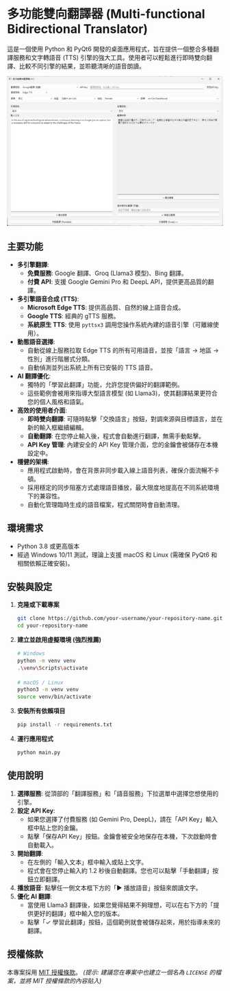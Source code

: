 # 多功能雙向翻譯器 (Multi-functional Bidirectional Translator)

這是一個使用 Python 和 PyQt6 開發的桌面應用程式，旨在提供一個整合多種翻譯服務和文字轉語音 (TTS) 引擎的強大工具。使用者可以輕鬆進行即時雙向翻譯、比較不同引擎的結果，並聆聽清晰的語音朗讀。

![應用程式截圖](translator_app/images/screenshot.png)

## 主要功能

- **多引擎翻譯**:
  - **免費服務**: Google 翻譯、Groq (Llama3 模型)、Bing 翻譯。
  - **付費 API**: 支援 Google Gemini Pro 和 DeepL API，提供更高品質的翻譯。
- **多引擎語音合成 (TTS)**:
  - **Microsoft Edge TTS**: 提供高品質、自然的線上語音合成。
  - **Google TTS**: 經典的 gTTS 服務。
  - **系統原生 TTS**: 使用 `pyttsx3` 調用您操作系統內建的語音引擎（可離線使用）。
- **動態語音選擇**:
  - 自動從線上服務拉取 Edge TTS 的所有可用語音，並按「語言 -> 地區 -> 性別」進行階層式分類。
  - 自動偵測並列出系統上所有已安裝的 TTS 語音。
- **AI 翻譯優化**:
  - 獨特的「學習此翻譯」功能，允許您提供偏好的翻譯範例。
  - 這些範例會被用來指導大型語言模型 (如 Llama3)，使其翻譯結果更符合您的個人風格和語氣。
- **高效的使用者介面**:
  - **即時雙向翻譯**: 可隨時點擊「交換語言」按鈕，對調來源與目標語言，並在新的輸入框繼續編輯。
  - **自動翻譯**: 在您停止輸入後，程式會自動進行翻譯，無需手動點擊。
  - **API Key 管理**: 內建安全的 API Key 管理介面，您的金鑰會被儲存在本機設定中。
- **穩健的架構**:
  - 應用程式啟動時，會在背景非同步載入線上語音列表，確保介面流暢不卡頓。
  - 採用穩定的同步阻塞方式處理語音播放，最大限度地提高在不同系統環境下的兼容性。
  - 自動化管理臨時生成的語音檔案，程式關閉時會自動清理。

## 環境需求

- Python 3.8 或更高版本
- 經過 Windows 10/11 測試，理論上支援 macOS 和 Linux (需確保 PyQt6 和相關依賴正確安裝)。

## 安裝與設定

1.  **克隆或下載專案**
    ```bash
    git clone https://github.com/your-username/your-repository-name.git
    cd your-repository-name
    ```

2.  **建立並啟用虛擬環境 (強烈推薦)**
    ```bash
    # Windows
    python -m venv venv
    .\venv\Scripts\activate

    # macOS / Linux
    python3 -m venv venv
    source venv/bin/activate
    ```

3.  **安裝所有依賴項目**
    ```bash
    pip install -r requirements.txt
    ```

4.  **運行應用程式**
    ```bash
    python main.py
    ```

## 使用說明

1.  **選擇服務**: 從頂部的「翻譯服務」和「語音服務」下拉選單中選擇您想使用的引擎。
2.  **設定 API Key**:
    - 如果您選擇了付費服務 (如 Gemini Pro, DeepL)，請在「API Key」輸入框中貼上您的金鑰。
    - 點擊「保存API Key」按鈕。金鑰會被安全地保存在本機，下次啟動時會自動載入。
3.  **開始翻譯**:
    - 在左側的「輸入文本」框中輸入或貼上文字。
    - 程式會在您停止輸入約 1.2 秒後自動翻譯。您也可以點擊「手動翻譯」按鈕立即翻譯。
4.  **播放語音**: 點擊任一側文本框下方的「▶ 播放語音」按鈕來朗讀文字。
5.  **優化 AI 翻譯**:
    - 當使用 Llama3 翻譯後，如果您覺得結果不夠理想，可以在右下方的「提供更好的翻譯」框中輸入您的版本。
    - 點擊「✓ 學習此翻譯」按鈕，這個範例就會被儲存起來，用於指導未來的翻譯。

## 授權條款

本專案採用 [MIT 授權條款](LICENSE)。
*(提示: 建議您在專案中也建立一個名為 `LICENSE` 的檔案，並將 MIT 授權條款的內容貼入)*
